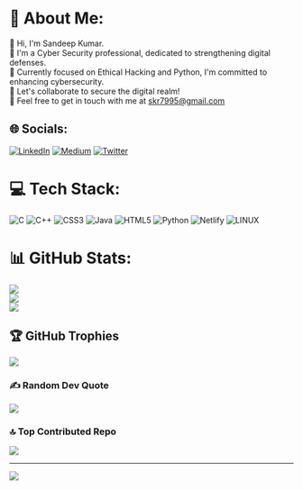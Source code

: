 # 💫 About Me:
👋 Hi, I'm Sandeep Kumar.<br>🔐 I'm a Cyber Security professional, dedicated to strengthening digital defenses.<br>🌱 Currently focused on Ethical Hacking and Python, I'm committed to enhancing cybersecurity.<br>🤝  Let's collaborate to secure the digital realm!<br>🚀  Feel free to get in touch with me at skr7995@gmail.com<br>


## 🌐 Socials:
[![LinkedIn](https://img.shields.io/badge/LinkedIn-%230077B5.svg?logo=linkedin&logoColor=white)](https://linkedin.com/in/Sandeep-kumar-cyber) [![Medium](https://img.shields.io/badge/Medium-12100E?logo=medium&logoColor=white)](https://medium.com/@@skr7995) [![Twitter](https://img.shields.io/badge/Twitter-%231DA1F2.svg?logo=Twitter&logoColor=white)](https://twitter.com/@sk9441) 

# 💻 Tech Stack:
![C](https://img.shields.io/badge/c-%2300599C.svg?style=for-the-badge&logo=c&logoColor=white) ![C++](https://img.shields.io/badge/c++-%2300599C.svg?style=for-the-badge&logo=c%2B%2B&logoColor=white) ![CSS3](https://img.shields.io/badge/css3-%231572B6.svg?style=for-the-badge&logo=css3&logoColor=white) ![Java](https://img.shields.io/badge/java-%23ED8B00.svg?style=for-the-badge&logo=java&logoColor=white) ![HTML5](https://img.shields.io/badge/html5-%23E34F26.svg?style=for-the-badge&logo=html5&logoColor=white) ![Python](https://img.shields.io/badge/python-3670A0?style=for-the-badge&logo=python&logoColor=ffdd54) ![Netlify](https://img.shields.io/badge/netlify-%23000000.svg?style=for-the-badge&logo=netlify&logoColor=#00C7B7) ![LINUX](https://img.shields.io/badge/Linux-FCC624?style=for-the-badge&logo=linux&logoColor=black)
# 📊 GitHub Stats:
![](https://github-readme-stats.vercel.app/api?username=Sandeep060&theme=radical&hide_border=false&include_all_commits=true&count_private=false)<br/>
![](https://github-readme-streak-stats.herokuapp.com/?user=Sandeep060&theme=radical&hide_border=false)<br/>
![](https://github-readme-stats.vercel.app/api/top-langs/?username=Sandeep060&theme=radical&hide_border=false&include_all_commits=true&count_private=false&layout=compact)

## 🏆 GitHub Trophies
![](https://github-profile-trophy.vercel.app/?username=Sandeep060&theme=radical&no-frame=false&no-bg=false&margin-w=4)

### ✍️ Random Dev Quote
![](https://quotes-github-readme.vercel.app/api?type=horizontal&theme=tokyonight)

### 🔝 Top Contributed Repo
![](https://github-contributor-stats.vercel.app/api?username=Sandeep060&limit=5&theme=dark&combine_all_yearly_contributions=true)

---
[![](https://visitcount.itsvg.in/api?id=Sandeep060&icon=0&color=0)](https://visitcount.itsvg.in)

<!-- Proudly created with GPRM ( https://gprm.itsvg.in ) -->
